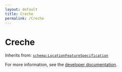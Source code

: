 ```yaml
---
layout: default
title: Creche
permalink: /Creche
---
```


# Creche


Inherits from: [`schema:LocationFeatureSpecification`](https://schema.org/LocationFeatureSpecification)

For more information, see the [developer documentation](https://developer.openactive.io/data-model/types/).
